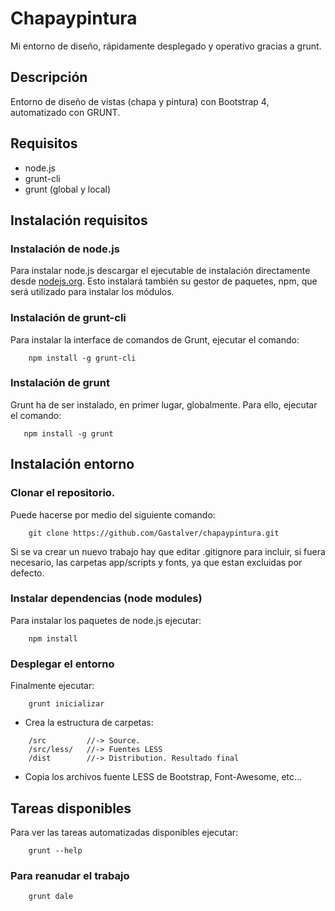 # Chapaypintura
Mi entorno de diseño, rápidamente desplegado y operativo gracias a grunt.
## Descripción
Entorno de diseño de vistas (chapa y pintura) con Bootstrap 4, automatizado con GRUNT.


## Requisitos
* node.js
* grunt-cli
* grunt (global y local)


## Instalación requisitos
### Instalación de node.js
Para instalar node.js descargar el ejecutable de instalación directamente desde [nodejs.org](http://nodejs.org). Esto instalará también su gestor de paquetes, npm, que será utilizado para instalar los módulos.
### Instalación de grunt-cli
Para instalar la interface de comandos de Grunt, ejecutar el comando:
```shell
    npm install -g grunt-cli
```
### Instalación de grunt
Grunt ha de ser instalado, en primer lugar, globalmente. Para ello, ejecutar el comando:
 ```shell
    npm install -g grunt
 ```
## Instalación entorno
### Clonar el repositorio.
Puede hacerse por medio del siguiente comando: 

```shell
    git clone https://github.com/Gastalver/chapaypintura.git
```
Si se va crear un nuevo trabajo hay que editar .gitignore para incluir, si fuera necesario, las carpetas app/scripts y fonts, ya que estan excluidas por defecto.


### Instalar dependencias (node modules)
Para instalar los paquetes de node.js ejecutar:

```shell
    npm install
```
### Desplegar el entorno
Finalmente ejecutar:
```shell
    grunt inicializar
```
* Crea la estructura de carpetas:
```shell
    /src         //-> Source. 
    /src/less/   //-> Fuentes LESS
    /dist        //-> Distribution. Resultado final
```
* Copia los archivos fuente LESS de Bootstrap, Font-Awesome, etc...
## Tareas disponibles
Para ver las tareas automatizadas disponibles ejecutar:
```shell
    grunt --help
```
### Para reanudar el trabajo
```shell
    grunt dale
```



